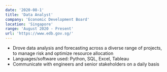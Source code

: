 ```yaml
---
date: '2020-08-1'
title: 'Data Analyst'
company: 'Economic Development Board'
location: 'Singapore'
range: 'August 2020 - Present'
url: 'https://www.edb.gov.sg/'
---
```


- Drove data analysis and forecasting across a diverse range of projects, to manage risk and optimize resource allocation
- Languages/software used: Python, SQL, Excel, Tableau
- Communicate with engineers and senior stakeholders on a daily basis
